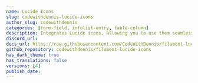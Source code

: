```yaml
---
name: Lucide Icons
slug: codewithdennis-lucide-icons
author_slug: codewithdennis
categories: [form-field, infolist-entry, table-column]
description: Integrates Lucide icons, allowing you to use them seamlessly across Filament forms, tables, actions, and more.
discord_url:
docs_url: https://raw.githubusercontent.com/CodeWithDennis/filament-lucide-icons/4.x/README.md
github_repository: codewithdennis/filament-lucide-icons
has_dark_theme: true
has_translations: false
versions: [4]
publish_date: 
---
```

